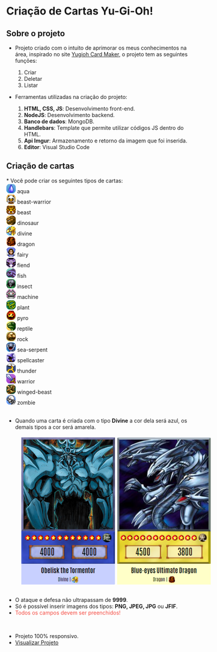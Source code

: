 # Criação de Cartas Yu-Gi-Oh!

## Sobre o projeto
* Projeto criado com o intuito de aprimorar os meus conhecimentos na área, inspirado no site <a href="https://www.cardmaker.net/yugioh/">Yugioh Card Maker</a>, o projeto tem as seguintes funções: 
   <ol>
      <li>Criar</li>
      <li>Deletar</li>
      <li>Listar</li>
   </ol>  

* Ferramentas utilizadas na criação do projeto:
   <ol>
      <li><b>HTML, CSS, JS</b>: Desenvolvimento front-end.</li>
      <li><b>NodeJS</b>: Desenvolvimento backend.</li>
      <li><b>Banco de dados</b>: MongoDB.</li>
      <li><b>Handlebars</b>: Template que permite utilizar códigos JS dentro do HTML.</li>
      <li><b>Api Imgur</b>: Armazenamento e retorno da imagem que foi inserida.</li>
      <li><b>Editor</b>: Visual Studio Code</li>
   </ol> 

<div>
   <h2>Criação de cartas</h2>
   * Você pode criar os seguintes tipos de cartas:

   <div>
      <div>
         <img src="public/image/types/aqua.png" width="25px">
         <span>aqua</span>
      </div>
      <div>
         <img src="public/image/types/beast-warrior.png" width="25px"> 
         <span>beast-warrior</span>
      </div>
      <div>
         <img src="public/image/types/beast.png" width="25px">
         <span>beast</span>
      </div>
   </div>
   <div>
      <div>
         <img src="public/image/types/dinosaur.png" width="25px">
         <span>dinosaur</span>
      </div>
      <div>
         <img src="public/image/types/divine.png" width="25px"> 
         <span>divine</span>
      </div>
      <div>
         <img src="public/image/types/dragon.png" width="25px">
         <span>dragon</span>
      </div>
   </div>
   <div>
      <div>
         <img src="public/image/types/fairy.png" width="25px">
         <span>fairy</span>
      </div>
      <div>
         <img src="public/image/types/fiend.png" width="25px">
         <span>fiend</span>
      </div>
      <div>
         <img src="public/image/types/fish.png" width="25px">
         <span>fish</span>
      </div>
   </div>
   <div>
      <div>
        <img src="public/image/types/insect.png" width="25px">
         <span>insect</span>
      </div>
      <div>
         <img src="public/image/types/machine.png" width="25px">
         <span>machine</span>
      </div>
      <div>
         <img src="public/image/types/plant.png" width="25px">
         <span>plant</span>
      </div>
   </div>
   <div>
      <div>
         <img src="public/image/types/pyro.png" width="25px">
         <span>pyro</span>
      </div>
      <div>
        <img src="public/image/types/reptile.png" width="25px">
         <span>reptile</span>
      </div>
      <div>
         <img src="public/image/types/rock.png" width="25px">
         <span>rock</span>
      </div>
   </div>
   <div>
      <div>
         <img src="public/image/types/sea-serpent.png" width="25px">
         <span>sea-serpent</span>
      </div>
      <div>
         <img src="public/image/types/spellcaster.png" width="25px">
         <span>spellcaster</span>
      </div>
      <div>
         <img src="public/image/types/thunder.png" width="25px">
         <span>thunder</span>
      </div>
   </div>
   <div>
      <div>
         <img src="public/image/types/warrior.png" width="25px">
         <span>warrior</span>
      </div>
      <div>
         <img src="public/image/types/winged-beast.png" width="25px">
         <span>winged-beast</span>
      </div>
      <div>
         <img src="public/image/types/zombie.png" width="25px">
         <span>zombie</span>
      </div>
   </div>

   <br/>

   * Quando uma carta é criada com o tipo <b>Divine</b> a cor dela será azul, os demais tipos a cor será amarela.

   <img style="margin: 5px 0 15px 40px;" src="public/image/cards.png">

   * O ataque e defesa não ultrapassam de <b>9999</b>. 
   * Só é possível inserir imagens dos tipos: <b>PNG, JPEG, JPG</b> ou <b>JFIF</b>.
   * <span style=color:#f54b42>Todos os campos devem ser preenchidos!</span>

   <br/>

   * Projeto 100% responsivo.
   * <a href="https://yugioh-create-card.herokuapp.com/">Visualizar Projeto</a>

</div>
